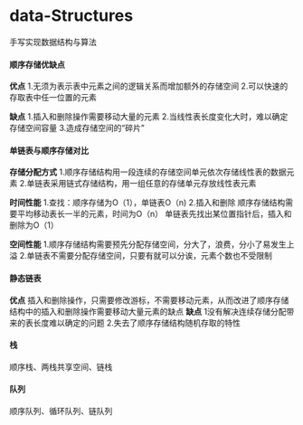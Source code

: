 # data-Structures
手写实现数据结构与算法

#### 顺序存储优缺点
<strong>优点</strong>
1.无须为表示表中元素之间的逻辑关系而增加额外的存储空间
2.可以快速的存取表中任一位置的元素

<strong>缺点</strong>
1.插入和删除操作需要移动大量的元素
2.当线性表长度变化大时，难以确定存储空间容量
3.造成存储空间的“碎片”

#### 单链表与顺序存储对比
<strong>存储分配方式</strong>
1.顺序存储结构用一段连续的存储空间单元依次存储线性表的数据元素
2.单链表采用链式存储结构，用一组任意的存储单元存放线性表元素

<strong>时间性能</strong>
1.查找：顺序存储为O（1），单链表O（n)
2.插入和删除
顺序存储结构需要平均移动表长一半的元素，时间为O（n）
单链表先找出某位置指针后，插入和删除为O（1）

<strong>空间性能</strong>
1.顺序存储结构需要预先分配存储空间，分大了，浪费，分小了易发生上溢
2.单链表不需要分配存储空间，只要有就可以分诶，元素个数也不受限制

#### 静态链表
<strong>优点</strong>
插入和删除操作，只需要修改游标，不需要移动元素，从而改进了顺序存储结构中的插入和删除操作需要移动大量元素的缺点
<strong>缺点</strong>
1没有解决连续存储分配带来的表长度难以确定的问题
2.失去了顺序存储结构随机存取的特性

#### 栈
顺序栈、两栈共享空间、链栈

#### 队列
顺序队列、循环队列、链队列